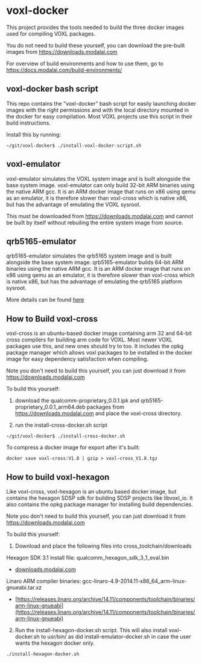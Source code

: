 # voxl-docker

This project provides the tools needed to build the three docker images used for compiling VOXL packages.

You do not need to build these yourself, you can download the pre-built images from https://downloads.modalai.com

For overview of build environments and how to use them, go to https://docs.modalai.com/build-environments/



## voxl-docker bash script

This repo contains the "voxl-docker" bash script for easily launching docker images with the right permissions and with the local directory mounted in the docker for easy compilation. Most VOXL projects use this script in their build instructions.

Install this by running:

```
~/git/voxl-docker$ ./install-voxl-docker-script.sh
```


## voxl-emulator

voxl-emulator simulates the VOXL system image and is built alongside the base system image. voxl-emulator can only build 32-bit ARM binaries using the native ARM gcc. It is an ARM docker image that runs on x86 using qemu as an emulator, it is therefore slower than voxl-cross which is native x86, but has the advantage of emulating the VOXL sysroot.

This must be downloaded from https://downloads.modalai.com and cannot be built by itself without rebuiling the entire system image from source.

## qrb5165-emulator

qrb5165-emulator simulates the qrb5165 system image and is built alongside the base system image. qrb5165-emulator builds 64-bit ARM binaries using the native ARM gcc. It is an ARM docker image that runs on x86 using qemu as an emulator, it is therefore slower than voxl-cross which is native x86, but has the advantage of emulating the qrb5165 platform sysroot.

More details can be found [here](qrb5165-emulator/README.md)

## How to Build voxl-cross

voxl-cross is an ubuntu-based docker image containing arm 32 and 64-bit cross compilers for building arm code for VOXL. Most newer VOXL packages use this, and new ones should try to too. It includes the opkg package manager which allows voxl packages to be installed in the docker image for easy dependency satisfaction when compiling.

Note you don't need to build this yourself, you can just download it from https://downloads.modalai.com

To build this yourself:

1) download the qualcomm-proprietary_0.0.1.ipk and qrb5165-proprietary_0.0.1_arm64.deb packages from https://downloads.modalai.com and place the voxl-cross directory.

2) run the install-cross-docker.sh script

```
~/git/voxl-docker$ ./install-cross-docker.sh
```

To compress a docker image for export after it's built:

```
docker save voxl-cross:V1.8 | gzip > voxl-cross_V1.8.tgz
```

## How to build voxl-hexagon

Like voxl-cross, voxl-hexagon is an ubuntu based docker image, but contains the hexagon SDSP sdk for building SDSP projects like libvoxl_io. It also contains the opkg package manager for installing build dependencies.

Note you don't need to build this yourself, you can just download it from https://downloads.modalai.com

To build this yourself:

1) Download and place the following files into cross_toolchain/downloads

Hexagon SDK 3.1 install file: qualcomm_hexagon_sdk_3_1_eval.bin

* [downloads.modalai.com](downloads.modalai.com)

Linaro ARM compiler binaries: gcc-linaro-4.9-2014.11-x86_64_arm-linux-gnueabi.tar.xz

* [https://releases.linaro.org/archive/14.11/components/toolchain/binaries/arm-linux-gnueabi](https://releases.linaro.org/archive/14.11/components/toolchain/binaries/arm-linux-gnueabi)

2) Run the install-hexagon-docker.sh script. This will also install voxl-docker.sh to usr/bin/ as did install-emulator-docker.sh in case the user wants the hexagon docker only.

```bash
./install-hexagon-docker.sh
```
